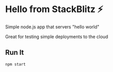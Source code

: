 # Hello from StackBlitz ⚡️

Simple node.js app that servers "hello world"

Great for testing simple deployments to the cloud

## Run It

`npm start`
